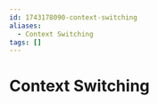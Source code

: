 ```yaml
---
id: 1743178090-context-switching
aliases:
  - Context Switching
tags: []
---
```


# Context Switching
